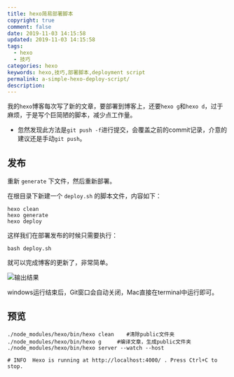 ```yaml
---
title: hexo简易部署脚本
copyright: true
comment: false
date: 2019-11-03 14:15:58
updated: 2019-11-03 14:15:58
tags:
  - hexo
  - 技巧
categories: hexo
keywords: hexo,技巧,部署脚本,deployment script
permalink: a-simple-hexo-deploy-script/
description:
---
```


我的`hexo`博客每次写了新的文章，要部署到博客上，还要`hexo g`和`hexo d`，过于麻烦，于是写个巨简陋的脚本，减少点工作量。

- 忽然发现此方法是`git push -f`进行提交，会覆盖之前的commit记录，介意的建议还是手动`git push`。

<!-- more -->
## 发布

重新 `generate` 下文件，然后重新部署。

在根目录下新建一个 `deploy.sh` 的脚本文件，内容如下：

```shell
hexo clean
hexo generate
hexo deploy
```

这样我们在部署发布的时候只需要执行：

```shell
bash deploy.sh
```

就可以完成博客的更新了，非常简单。

![输出结果](https://cdn.zyha.cn/blog/20220721224915.png?x-oss-process=style/blog)

windows运行结束后，Git窗口会自动关闭，Mac直接在terminal中运行即可。

## 预览

```shell
./node_modules/hexo/bin/hexo clean    #清除public文件夹
./node_modules/hexo/bin/hexo g     #编译文章，生成public文件夹
./node_modules/hexo/bin/hexo server --watch --host

# INFO  Hexo is running at http://localhost:4000/ . Press Ctrl+C to stop.
```
